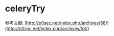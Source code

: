 # celeryTry

参考文献:
[http://p0sec.net/index.php/archives/58/](http://p0sec.net/index.php/archives/58/)
